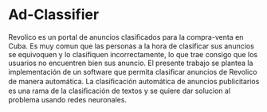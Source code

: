# Ad-Classifier

Revolico es un portal de anuncios clasiﬁcados para la compra-venta en Cuba. Es  muy comun que las personas a la hora de clasificar 
sus anuncios se equivoquen y lo clasifiquen incorrectamente, lo que trae consigo que los usuarios no encuentren bien sus anuncio.
El presente trabajo se plantea la implementación de un software que permita clasiﬁcar anuncios de Revolico de manera automática.
La clasiﬁcación automática de anuncios publicitarios es una rama de la clasiﬁcación de textos y se quiere dar solucion al problema
usando redes neuronales.
